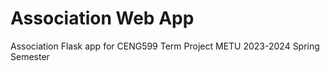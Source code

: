 # Association Web App
Association Flask app for CENG599 Term Project METU 2023-2024 Spring Semester
